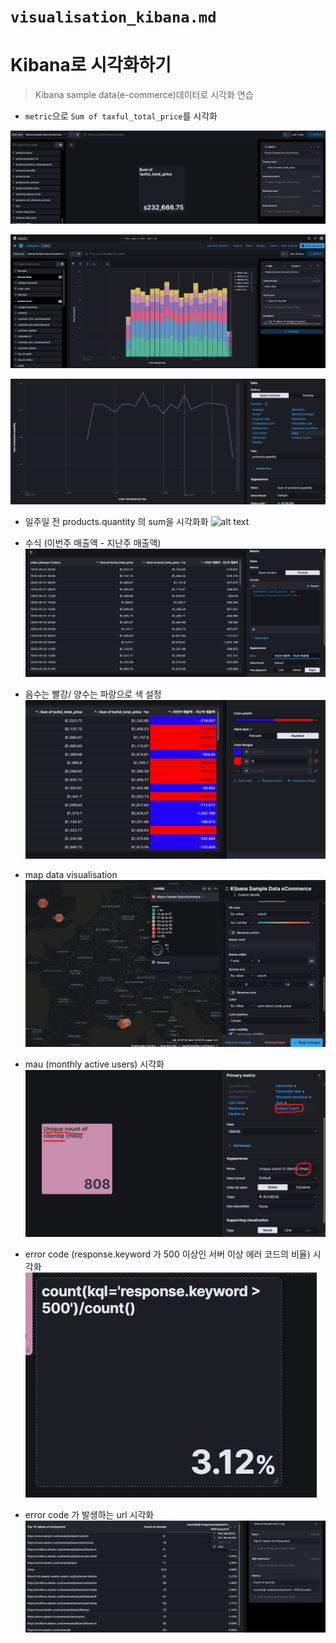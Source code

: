 # `visualisation_kibana.md`
# Kibana로 시각화하기
> Kibana sample data(e-commerce)데이터로 시각화 연습


- `metric`으로 `Sum of taxful_total_price`를 시각화

![kibana_visualisation_sum](/assets/sum_kibana.png)

![alt text](/assets/bar_categories_order_date.png)

![alt text](/assets/kibana_product_quantity.png)

- 일주일 전 products.quantity 의 sum을 시각화화
![alt text](image-4.png)

- 수식 (이번주 매출액 - 지난주 매출액)
![alt text](/assets/kibana_formula(sum).png)

- 음수는 빨강/ 양수는 파랑으로 색 설정
![alt text](/assets/kibana_colour_range.png)

- map data visualisation
![alt text](/assets/kibana_map.png)

- mau (monthly active users) 시각화
![unique count 시각화](/assets/kibana_uniquecount_mou.png)

- error code (response.keyword 가 500 이상인 서버 이상 에러 코드의 비율) 시각화
![alt text](/assets/kibana_url_error_1.png)

- error code 가 발생하는 url 시각화 
![alt text](/assets/kibana_url_error_2.png)
